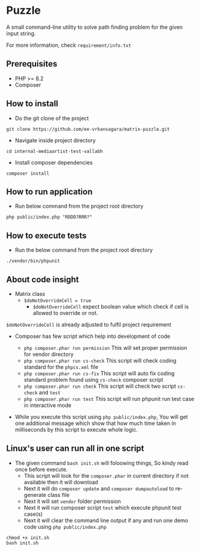 # Puzzle 

A small command-line utility to solve path finding problem for the given input string.

For more information, check ```requirement/info.txt```

## Prerequisites

- PHP >= 8.2
- Composer

## How to install

- Do the git clone of the project

```
git clone https://github.com/ee-vrkansagara/matrix-puzzle.git
```


- Navigate inside project directory

```
cd internal-mediaartist-test-vallabh
```

- Install composer dependencies

```
composer install
```

## How to run application

- Run below command from the project root directory

```
php public/index.php "RDDD?RRR?"
```

## How to execute tests

- Run the below command from the project root directory

```
./vendor/bin/phpunit
```

## About code insight

- Matrix class 
  - `$doNotOverrideCell = true`
    - `$doNotOverrideCell` expect boolean value which check if cell is allowed to override or not.

`$doNotOverrideCell` is already adjusted to fulfil project requirement

- Composer has few script which help into development of code
  - `php composer.phar run permission` This will set proper permission for vendor directory
  - `php composer.phar run cs-check` This script will check coding standard for the `phpcs.xml` file 
  - `php composer.phar run cs-fix` This script will auto fix coding standard problem found using `cs-check` composer script 
  - `php composer.phar run check` This script will check two script `cs-check` and `test` 
  - `php composer.phar run test` This script will run phpunit run  test case in interactive mode 

- While you execute this script using `php public/index.php`, You will get one additional message which show that how much time taken in milliseconds by this script to execute whole logic. 

## Linux's user can run all in one script

- The given command `bash init.sh` will foloowing things, So kindy read once before execute.
  - This script will look for the `composer.phar` in current directory if not available then it will download
  - Next it will do `composer update` and `composer dumpautoload` to re-generate class file
  - Next it will set `vendor` folder permission 
  - Next it will run composer script `test` which execute phpunit test case(s)
  - Next it will clear the command line output if any and run one demo code using `php public/index.php `
  
```
chmod +x init.sh
bash init.sh
```
